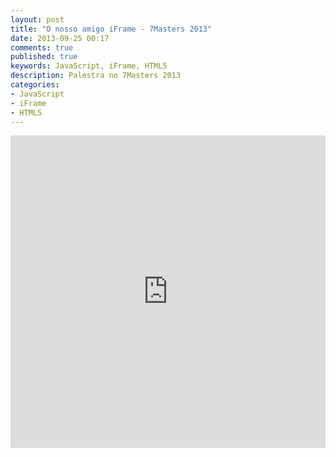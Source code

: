 ```yaml
---
layout: post
title: "O nosso amigo iFrame - 7Masters 2013"
date: 2013-09-25 00:17
comments: true
published: true
keywords: JavaScript, iFrame, HTML5
description: Palestra no 7Masters 2013
categories:
- JavaScript 
- iFrame
- HTML5
---
```

<iframe src="https://docs.google.com/presentation/d/12XNj1cFzE_iwDK3qmD0rVkNIPGBP0PM8OGGk2pRFPcw/embed?start=false&loop=false&delayms=60000" frameborder="0" width="100%" height="500" allowfullscreen="true" mozallowfullscreen="true" webkitallowfullscreen="true"></iframe>